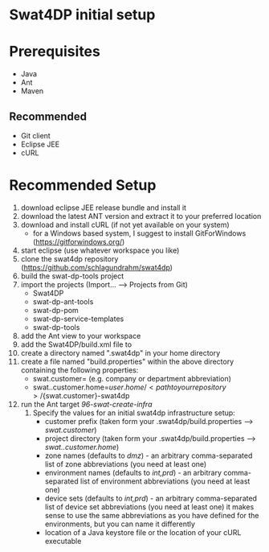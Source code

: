 Swat4DP initial setup
=====================

# Prerequisites
- Java
- Ant
- Maven

## Recommended
- Git client
- Eclipse JEE
- cURL

# Recommended Setup

1. download eclipse JEE release bundle and install it
2. download the latest ANT version and extract it to your preferred location
3. download and install cURL (if not yet available on your system)
	- for a Windows based system, I suggest to install GitForWindows (https://gitforwindows.org/)
3. start eclipse (use whatever workspace you like)
4. clone the swat4dp repository (https://github.com/schlagundrahm/swat4dp)
5. build the swat-dp-tools project
5. import the projects (Import... --> Projects from Git)
	- Swat4DP
	- swat-dp-ant-tools
	- swat-dp-pom
	- swat-dp-service-templates
	- swat-dp-tools
6. add the Ant view to your workspace
7. add the Swat4DP/build.xml file to 
8. create a directory named ".swat4dp" in your home directory
9. create a file named "build.properties" within the above directory containing the following properties:
	- swat.customer=<your prefix> (e.g. company or department abbreviation)
	- swat.<your prefix>.customer.home=${user.home}/<path to your repository>/${swat.customer}-swat4dp
10. run the Ant target *96-swat-create-infra*
	1. Specify the values for an initial swat4dp infrastructure setup:
		- customer prefix (taken form your .swat4dp/build.properties --> *swat.customer*)
		- project directory (taken form your .swat4dp/build.properties --> *swat.<your prefix>.customer.home*)
		- zone names (defaults to *dmz*) - an arbitrary comma-separated list of zone abbreviations (you need at least one)
		- environment names (defaults to *int,prd*) - an arbitrary comma-separated list of environment abbreviations (you need at least one)
		- device sets (defaults to *int,prd*) - an arbitrary comma-separated list of device set abbreviations (you need at least one)
			it makes sense to use the same abbreviations as you have defined for the environments, but you can name it differently
		- location of a Java keystore file or the location of your cURL executable
